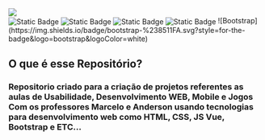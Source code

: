 <img src="https://www.usjt.br/wp-content/uploads/2022/08/Logo-SaoJudas.png">

<div class="conteiner" style: "display: flex;" "justify-content: center";>
    <img align="center"  alt="Static Badge" src="https://img.shields.io/badge/Status-WorkingOn-green">
    <img align="center" alt="Static Badge" src="https://img.shields.io/badge/Tecnologias-HTML_CSS-blue">
    <img align="center" alt="Static Badge" src="https://img.shields.io/badge/Tecnologias-Javascript-purple">
    <img align="center" alt="Static Badge" src="https://img.shields.io/badge/Tecnologias-Vue-red">
![Bootstrap](https://img.shields.io/badge/bootstrap-%238511FA.svg?style=for-the-badge&logo=bootstrap&logoColor=white)


## O que é esse Repositório?
<h3>Repositorio criado para a criação de projetos referentes as aulas de Usabilidade, Desenvolvimento WEB, Mobile e Jogos Com os professores Marcelo e Anderson usando tecnologias para desenvolvimento web como HTML, CSS, JS Vue, Bootstrap e ETC...</h3>


